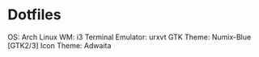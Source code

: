 # Dotfiles

OS: Arch Linux
WM: i3
Terminal Emulator: urxvt
GTK Theme: Numix-Blue [GTK2/3]
Icon Theme: Adwaita